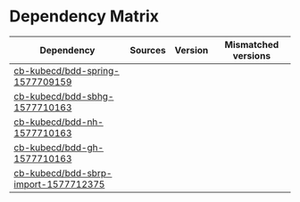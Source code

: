 # Dependency Matrix

Dependency | Sources | Version | Mismatched versions
---------- | ------- | ------- | -------------------
[cb-kubecd/bdd-spring-1577709159](https://github.com/cb-kubecd/bdd-spring-1577709159.git) |  | []() | 
[cb-kubecd/bdd-sbhg-1577710163](https://github.com/cb-kubecd/bdd-sbhg-1577710163.git) |  | []() | 
[cb-kubecd/bdd-nh-1577710163](https://github.com/cb-kubecd/bdd-nh-1577710163.git) |  | []() | 
[cb-kubecd/bdd-gh-1577710163](https://github.com/cb-kubecd/bdd-gh-1577710163.git) |  | []() | 
[cb-kubecd/bdd-sbrp-import-1577712375](https://github.com/cb-kubecd/bdd-sbrp-import-1577712375.git) |  | []() | 
